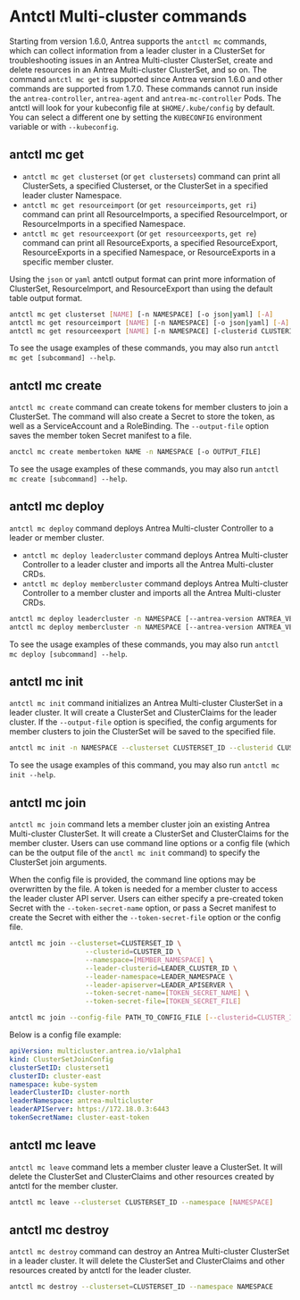 # Antctl Multi-cluster commands

Starting from version 1.6.0, Antrea supports the `antctl mc` commands, which can
collect information from a leader cluster in a ClusterSet for troubleshooting
issues in an Antrea Multi-cluster ClusterSet, create and delete resources in an
Antrea Multi-cluster ClusterSet, and so on. The command `antctl mc get` is supported
since Antrea version 1.6.0 and other commands are supported from 1.7.0. These commands
cannot run inside the `antrea-controller`, `antrea-agent` and `antrea-mc-controller`
Pods. The antctl will look for your kubeconfig file at `$HOME/.kube/config` by default.
You can select a different one by setting the `KUBECONFIG` environment variable or with
`--kubeconfig`.

## antctl mc get

- `antctl mc get clusterset` (or `get clustersets`) command can print all
ClusterSets, a specified Clusterset, or the ClusterSet in a specified leader cluster
Namespace.
- `antctl mc get resourceimport` (or `get resourceimports`, `get ri`) command can print
all ResourceImports, a specified ResourceImport, or ResourceImports in a specified
Namespace.
- `antctl mc get resourceexport` (or `get resourceexports`, `get re`) command can print
all ResourceExports, a specified ResourceExport, ResourceExports in a specified
Namespace, or ResourceExports in a specific member cluster.

Using the `json` or `yaml` antctl output format can print more information of
ClusterSet, ResourceImport, and ResourceExport than using the default table
output format.

```bash
antctl mc get clusterset [NAME] [-n NAMESPACE] [-o json|yaml] [-A]
antctl mc get resourceimport [NAME] [-n NAMESPACE] [-o json|yaml] [-A]
antctl mc get resourceexport [NAME] [-n NAMESPACE] [-clusterid CLUSTERID] [-o json|yaml] [-A]
```

To see the usage examples of these commands, you may also run `antctl mc get [subcommand] --help`.

## antctl mc create

`antctl mc create` command can create tokens for member clusters to join a ClusterSet. The command will
also create a Secret to store the token, as well as a ServiceAccount and a RoleBinding. The `--output-file`
option saves the member token Secret manifest to a file.

```bash
anctcl mc create membertoken NAME -n NAMESPACE [-o OUTPUT_FILE]
```

To see the usage examples of these commands, you may also run `antctl mc create [subcommand] --help`.

## antctl mc deploy

`antctl mc deploy` command deploys Antrea Multi-cluster Controller to a leader or member cluster.

+ `antctl mc deploy leadercluster` command deploys Antrea Multi-cluster Controller to a leader cluster and imports
  all the Antrea Multi-cluster CRDs.
+ `antctl mc deploy membercluster` command deploys Antrea Multi-cluster Controller to a member cluster and imports
  all the Antrea Multi-cluster CRDs.

```bash
antctl mc deploy leadercluster -n NAMESPACE [--antrea-version ANTREA_VERSION] [-f PATH_TO_MANIFEST]
antctl mc deploy membercluster -n NAMESPACE [--antrea-version ANTREA_VERSION] [-f PATH_TO_MANIFEST]
```

To see the usage examples of these commands, you may also run `antctl mc deploy [subcommand] --help`.

## antctl mc init

`antctl mc init` command initializes an Antrea Multi-cluster ClusterSet in a leader cluster. It will create a
ClusterSet and ClusterClaims for the leader cluster. If the `--output-file` option is specified, the config arguments
for member clusters to join the ClusterSet will be saved to the specified file.

```bash
antctl mc init -n NAMESPACE --clusterset CLUSTERSET_ID --clusterid CLUSTERID [--create-token] [-o OUTPUT_FILE]
```

To see the usage examples of this command, you may also run `antctl mc init --help`.

## antctl mc join

`antctl mc join` command lets a member cluster join an existing Antrea Multi-cluster ClusterSet. It will create a
ClusterSet and ClusterClaims for the member cluster. Users can use command line options or a config file (which can
be the output file of the `anctl mc init` command) to specify the ClusterSet join arguments.

When the config file is provided, the command line options may be overwritten by the file. A token is needed for a
member cluster to access the leader cluster API server. Users can either specify a pre-created token Secret with the
`--token-secret-name` option, or pass a Secret manifest to create the Secret with either the `--token-secret-file`
option or the config file.

```bash
antctl mc join --clusterset=CLUSTERSET_ID \
                   --clusterid=CLUSTER_ID \
                   --namespace=[MEMBER_NAMESPACE] \
                   --leader-clusterid=LEADER_CLUSTER_ID \
                   --leader-namespace=LEADER_NAMESPACE \
                   --leader-apiserver=LEADER_APISERVER \
                   --token-secret-name=[TOKEN_SECRET_NAME] \
                   --token-secret-file=[TOKEN_SECRET_FILE]

antctl mc join --config-file PATH_TO_CONFIG_FILE [--clusterid=CLUSTER_ID] [--token-secret-name=TOKEN_SECRET_NAME] [--token-secret-file=TOKEN_SECRET_FILE]
```

Below is a config file example:

```yaml
apiVersion: multicluster.antrea.io/v1alpha1
kind: ClusterSetJoinConfig
clusterSetID: clusterset1
clusterID: cluster-east
namespace: kube-system
leaderClusterID: cluster-north
leaderNamespace: antrea-multicluster
leaderAPIServer: https://172.18.0.3:6443
tokenSecretName: cluster-east-token
```

## antctl mc leave

`antctl mc leave` command lets a member cluster leave a ClusterSet. It will delete the ClusterSet and ClusterClaims
and other resources created by antctl for the member cluster.

```bash
antctl mc leave --clusterset CLUSTERSET_ID --namespace [NAMESPACE]
```

## antctl mc destroy

`antctl mc destroy` command can destroy an Antrea Multi-cluster ClusterSet in a leader cluster. It will delete the
ClusterSet and ClusterClaims and other resources created by antctl for the leader cluster.

```bash
antctl mc destroy --clusterset=CLUSTERSET_ID --namespace NAMESPACE
```

